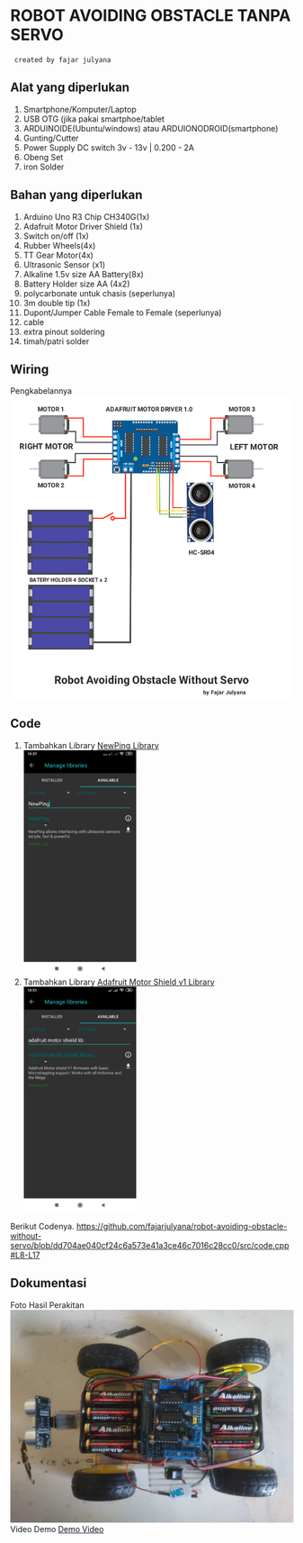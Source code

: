 # ROBOT AVOIDING OBSTACLE TANPA SERVO

```
 created by fajar julyana
```

## Alat yang diperlukan

1. Smartphone/Komputer/Laptop
2. USB OTG (jika pakai smartphoe/tablet
3. ARDUINOIDE(Ubuntu/windows) atau ARDUIONODROID(smartphone)
4. Gunting/Cutter
5. Power Supply DC switch 3v - 13v | 0.200 - 2A
6. Obeng Set
7. iron Solder

## Bahan yang diperlukan

1. Arduino Uno R3 Chip CH340G(1x)
2. Adafruit Motor Driver Shield (1x)
3. Switch on/off (1x)
4. Rubber Wheels(4x)
5. TT Gear Motor(4x)
7. Ultrasonic Sensor (x1)
8. Alkaline 1.5v size AA Battery(8x)
9. Battery Holder size AA (4x2)
10. polycarbonate untuk chasis (seperlunya)
11. 3m double tip (1x)
12. Dupont/Jumper Cable Female to Female (seperlunya)
13. cable 
14. extra pinout soldering
15. timah/patri solder

## Wiring
   Pengkabelannya
   <img src="wiring-robot.png"></img>
## Code

1. Tambahkan Library
   [NewPing Library](https://downloads.arduino.cc/libraries/bitbucket.org/teckel12/NewPing-1.9.7.zip)
  <br/> <img src="NewPing.jpg" width="200" height="400"></img>
2. Tambahkan Library
   [Adafruit Motor Shield v1 Library](https://downloads.arduino.cc/libraries/github.com/adafruit/Adafruit_Motor_Shield_library-1.0.1.zip)
  <br/> <img src="Adafruit.jpg" width="200" height="400"></img>

Berikut Codenya.
https://github.com/fajarjulyana/robot-avoiding-obstacle-without-servo/blob/dd704ae040cf24c6a573e41a3ce46c7016c28cc0/src/code.cpp#L8-L17

## Dokumentasi
Foto Hasil Perakitan
<img src="dokumentasi/robot-avoiding-obstacle.jpg"></img>
Video Demo
[Demo Video](https://youtube.com/shorts/7JrKywHyQOk?feature=share4)
